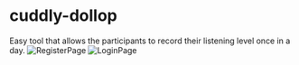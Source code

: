 # cuddly-dollop
Easy tool that allows the participants to record their listening level once in a day.
![RegisterPage](https://github.com/Snach13/cuddly-dollop/assets/97365258/916d11ac-32d9-41c6-aa03-d63242b2bf3c)
![LoginPage](https://github.com/Snach13/cuddly-dollop/assets/97365258/91db8de1-a39e-4551-9700-f9560a0dc713)
